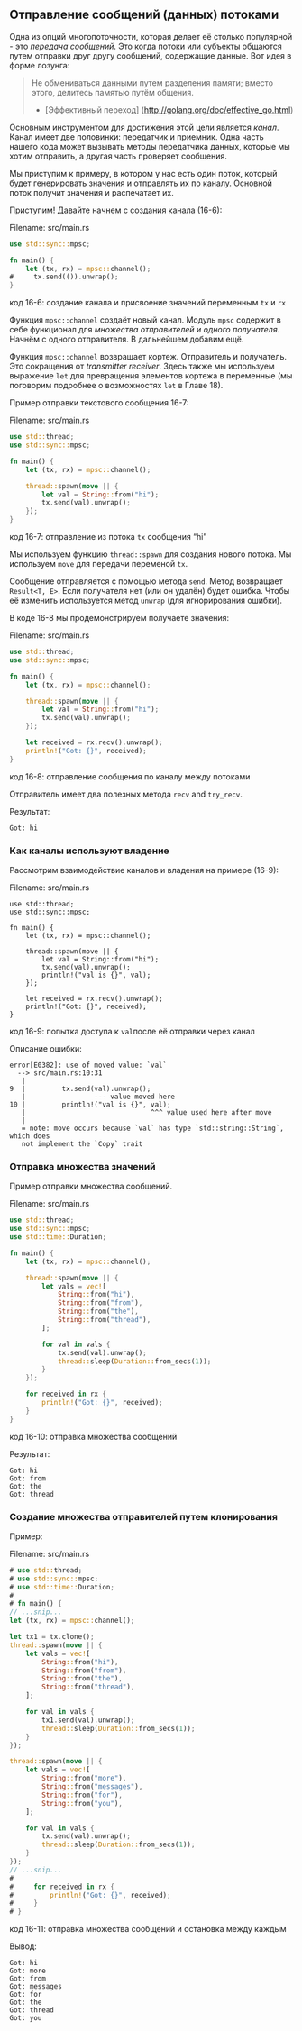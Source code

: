 ## Отправление сообщений (данных) потоками

Одна из опций многопоточности, которая делает её столько популярной - это
*передача сообщений*. Это когда потоки или субъекты общаются путем отправки друг другу
сообщений, содержащие данные. Вот идея в форме лозунга:

> Не обмениваться данными путем разделения памяти; вместо этого, делитесь памятью
> путём общения.
>
> - [Эффективный переход] (http://golang.org/doc/effective_go.html)

Основным инструментом для достижения этой цели является *канал*. Канал имеет две
половинки: передатчик и приемник. Одна часть нашего кода может вызывать методы
передатчика данных, которые мы хотим отправить, а другая часть проверяет сообщения.

Мы приступим к примеру, в котором у нас есть один поток, который будет
генерировать значения и отправлять их по каналу. Основной поток получит
значения и распечатает их.

Приступим! Давайте начнем с создания канала (16-6):


<span class="filename">Filename: src/main.rs</span>

```rust
use std::sync::mpsc;

fn main() {
    let (tx, rx) = mpsc::channel();
#     tx.send(()).unwrap();
}
```

<span class="caption">код 16-6: создание канала и присвоение значений переменным
`tx` и `rx`</span>

Функция `mpsc::channel` создаёт новый канал. Модуль `mpsc` содержит в себе функционал
для *множества отправителей и одного получателя*. Начнём с одного отправителя.
В дальнейшем добавим ещё.

Функция `mpsc::channel` возвращает кортеж. Отправитель и получатель. Это сокращения
от *transmitter* *receiver*. Здесь также мы используем выражение `let` для превращения
элементов кортежа в переменные (мы поговорим подробнее о возможностях `let` в
Главе 18).

Пример отправки текстового сообщения 16-7:

<span class="filename">Filename: src/main.rs</span>

```rust
use std::thread;
use std::sync::mpsc;

fn main() {
    let (tx, rx) = mpsc::channel();

    thread::spawn(move || {
        let val = String::from("hi");
        tx.send(val).unwrap();
    });
}
```

<span class="caption">код 16-7: отправление из потока `tx` сообщения “hi”</span>

Мы используем функцию `thread::spawn` для создания нового потока. Мы используем
`move` для передачи переменой `tx`.

Сообщение отправляется с помощью метода `send`. Метод возвращает `Result<T, E>`.
Если получателя нет (или он удалён) будет ошибка. Чтобы её изменить используется
метод `unwrap` (для игнорирования ошибки).

В коде 16-8 мы продемонстрируем получаете значения:

<span class="filename">Filename: src/main.rs</span>

```rust
use std::thread;
use std::sync::mpsc;

fn main() {
    let (tx, rx) = mpsc::channel();

    thread::spawn(move || {
        let val = String::from("hi");
        tx.send(val).unwrap();
    });

    let received = rx.recv().unwrap();
    println!("Got: {}", received);
}
```

<span class="caption">код 16-8: отправление сообщения по каналу между потоками</span>

Отправитель имеет два полезных метода `recv` and `try_recv`.


Результат:

```text
Got: hi
```

### Как каналы используют владение

Рассмотрим взаимодействие каналов и владения на примере (16-9):

<span class="filename">Filename: src/main.rs</span>

```rust,ignore
use std::thread;
use std::sync::mpsc;

fn main() {
    let (tx, rx) = mpsc::channel();

    thread::spawn(move || {
        let val = String::from("hi");
        tx.send(val).unwrap();
        println!("val is {}", val);
    });

    let received = rx.recv().unwrap();
    println!("Got: {}", received);
}
```

<span class="caption">код 16-9: попытка доступа к `val`после её отправки через канал</span>

Описание ошибки:

```text
error[E0382]: use of moved value: `val`
  --> src/main.rs:10:31
   |
9  |         tx.send(val).unwrap();
   |                 --- value moved here
10 |         println!("val is {}", val);
   |                               ^^^ value used here after move
   |
   = note: move occurs because `val` has type `std::string::String`, which does
   not implement the `Copy` trait
```

### Отправка множества значений

Пример отправки множества сообщений.

<span class="filename">Filename: src/main.rs</span>

```rust
use std::thread;
use std::sync::mpsc;
use std::time::Duration;

fn main() {
    let (tx, rx) = mpsc::channel();

    thread::spawn(move || {
        let vals = vec![
            String::from("hi"),
            String::from("from"),
            String::from("the"),
            String::from("thread"),
        ];

        for val in vals {
            tx.send(val).unwrap();
            thread::sleep(Duration::from_secs(1));
        }
    });

    for received in rx {
        println!("Got: {}", received);
    }
}
```

<span class="caption">код 16-10: отправка множества сообщений</span>

Результат:

```text
Got: hi
Got: from
Got: the
Got: thread
```

### Создание множества отправителей путем клонирования

Пример:

<span class="filename">Filename: src/main.rs</span>

```rust
# use std::thread;
# use std::sync::mpsc;
# use std::time::Duration;
#
# fn main() {
// ...snip...
let (tx, rx) = mpsc::channel();

let tx1 = tx.clone();
thread::spawn(move || {
    let vals = vec![
        String::from("hi"),
        String::from("from"),
        String::from("the"),
        String::from("thread"),
    ];

    for val in vals {
        tx1.send(val).unwrap();
        thread::sleep(Duration::from_secs(1));
    }
});

thread::spawn(move || {
    let vals = vec![
        String::from("more"),
        String::from("messages"),
        String::from("for"),
        String::from("you"),
    ];

    for val in vals {
        tx.send(val).unwrap();
        thread::sleep(Duration::from_secs(1));
    }
});
// ...snip...
#
#     for received in rx {
#         println!("Got: {}", received);
#     }
# }
```

<span class="caption">код 16-11: отправка множества сообщений и остановка между каждым</span>

Вывод:

```text
Got: hi
Got: more
Got: from
Got: messages
Got: for
Got: the
Got: thread
Got: you
```

